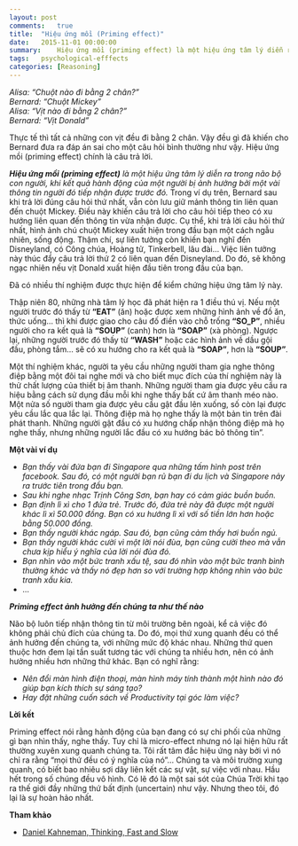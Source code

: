 ```yaml
---
layout: post
comments:   true
title:  "Hiệu ứng mồi (Priming effect)"
date:   2015-11-01 00:00:00
summary:	Hiệu ứng mồi (priming effect) là một hiệu ứng tâm lý diễn ra trong não bộ con người, khi kết quả hành động của một người bị ảnh hưởng bởi một vài thông tin người đó tiếp nhận được trước đó
tags:	psychological-efffects
categories: [Reasoning]
---
```


*Alisa: “Chuột nào đi bằng 2 chân?”<br>
Bernard: “Chuột Mickey”<br>
Alisa: “Vịt nào đi bằng 2 chân?”<br>
Bernard: “Vịt Donald”*

Thực tế thì tất cả những con vịt đều đi bằng 2 chân. Vậy đều gì đã khiến cho Bernard đưa ra đáp án sai cho một câu hỏi bình thường như vậy. Hiệu ứng mồi (priming effect) chính là câu trả lời.

***Hiệu ứng mồi (priming effect)*** *là một hiệu ứng tâm lý diễn ra trong não bộ con người, khi kết quả hành động của một người bị ảnh hưởng bởi một vài thông tin người đó tiếp nhận được trước đó.*
Trong ví dụ trên, Bernard sau khi trả lời đúng câu hỏi thứ nhất, vẫn còn lưu giữ mảnh thông tin liên quan đến chuột Mickey. Điều này khiến câu trả lời cho câu hỏi tiếp theo có xu hướng liên quan đến thông tin vừa nhận được. Cụ thể, khi trả lời câu hỏi thứ nhất, hình ảnh chú chuột Mickey xuất hiện trong đầu bạn một cách ngẫu nhiên, sống động. Thậm chí, sự liên tưởng còn khiến bạn nghĩ đến Disneyland, có Công chúa, Hoàng tử, Tinkerbell, lâu đài… Việc liên tưởng này thúc đẩy câu trả lời thứ 2 có liên quan đến Disneyland. Do đó, sẽ không ngạc nhiên nếu vịt Donald xuất hiện đầu tiên trong đầu của bạn.

Đã có nhiều thí nghiệm được thực hiện để kiểm chứng hiệu ứng tâm lý này.

Thập niên 80, những nhà tâm lý học đã phát hiện ra 1 điều thú vị. Nếu một người trước đó thấy từ **“EAT”** (ăn) hoặc được xem những hình ảnh về đồ ăn, thức uống… thì khi được giao cho câu đố điền vào chỗ trống **“SO_P”**, nhiều người cho ra kết quả là **“SOUP”** (canh) hơn là **“SOAP”** (xà phòng). Ngược lại, những người trước đó thấy từ **“WASH”** hoặc các hình ảnh về dầu gội đầu, phòng tắm… sẽ có xu hướng cho ra kết quả là **“SOAP”**, hơn là **“SOUP”**.

Một thí nghiệm khác, người ta yêu cầu những người tham gia nghe thông điệp bằng một đôi tai nghe mới và cho biết mục đích của thí nghiệm này là thử chất lượng của thiết bị âm thanh. Những người tham gia được yêu cầu ra hiệu bằng cách sử dụng đầu mỗi khi nghe thấy bất cứ âm thanh méo nào. Một nửa số người tham gia được yêu cầu gật đầu lên xuống, số còn lại được yêu cầu lắc qua lắc lại. Thông điệp mà họ nghe thấy là một bản tin trên đài phát thanh. Những người gật đầu có xu hướng chấp nhận thông điệp mà họ nghe thấy, nhưng những người lắc đầu có xu hướng bác bỏ thông tin”.

**Một vài ví dụ**

- *Bạn thấy vài đứa bạn đi Singapore qua những tấm hình post trên facebook. Sau đó, có một người bạn rủ bạn đi du lịch và Singapore nảy ra trước tiên trong đầu bạn.*<br>
- *Sau khi nghe nhạc Trịnh Công Sơn, bạn hay có cảm giác buồn buồn.*<br>
- *Bạn định lì xì cho 1 đứa trẻ. Trước đó, đứa trẻ này đã được một người khác lì xì 50.000 đồng. Bạn có xu hướng lì xì với số tiền lớn hơn hoặc bằng 50.000 đồng.*<br>
- *Bạn thấy người khác ngáp. Sau đó, bạn cũng cảm thấy hơi buồn ngủ.*<br>
- *Bạn thấy người khác cười vì một lời nói đùa, bạn cũng cười theo mà vẫn chưa kịp hiểu ý nghĩa của lời nói đùa đó.*<br>
- *Bạn nhìn vào một bức tranh xấu tệ, sau đó nhìn vào một bức tranh bình thường khác và thấy nó đẹp hơn so với trường hợp không nhìn vào bức tranh xấu kia.*<br>
- ...

***Priming effect ảnh hưởng đến chúng ta như thế nào***

Não bộ luôn tiếp nhận thông tin từ môi trường bên ngoài, kể cả việc đó không phải chủ đích của chúng ta. Do đó, mọi thứ xung quanh đều có thể ảnh hưởng đến chúng ta, với những mức độ khác nhau. Những thứ quen thuộc hơn đem lại tần suất tương tác với chúng ta nhiều hơn, nên có ảnh hưởng nhiều hơn những thứ khác. Bạn có nghĩ rằng:

- *Nên đổi màn hình điện thoại, màn hình máy tính thành một hình nào đó giúp bạn kích thích sự sáng tạo?*<br>
- *Hay đặt những cuốn sách về Productivity tại góc làm việc?*

**Lời kết**

Priming effect nói rằng hành động của bạn đang có sự chi phối của những gì bạn nhìn thấy, nghe thấy. Tuy chỉ là micro-effect nhưng nó lại hiện hữu rất thường xuyên xung quanh chúng ta.
Tôi rất tâm đắc hiệu ứng này bởi vì nó chỉ ra rằng “mọi thứ đều có ý nghĩa của nó”… Chúng ta và môi trường xung quanh, có biết bao nhiêu sợi dây liên kết các sự vật, sự việc với nhau. Hầu hết trong số chúng đều vô hình. Có lẽ đó là một sai sót của Chúa Trời khi tạo ra thế giới đầy những thứ bất định (uncertain) như vậy. Nhưng theo tôi, đó lại là sự hoàn hảo nhất.

**Tham khảo**

- [Daniel Kahneman, Thinking, Fast and Slow](https://www.amazon.com/Thinking-Fast-Slow-Daniel-Kahneman/dp/0374533555)